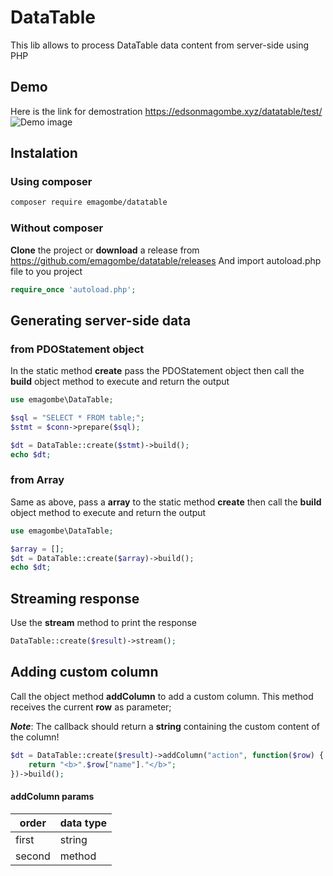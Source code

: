 # DataTable

This lib allows to process DataTable data content from server-side using PHP

## Demo

Here is the link for demostration
https://edsonmagombe.xyz/datatable/test/
![Demo image](https://github.com/emagombe/datatable/blob/master/demo.png?raw=true)

## Instalation

### Using composer
```bash
composer require emagombe/datatable
```

### Without composer

**Clone** the project or **download** a release from https://github.com/emagombe/datatable/releases
And import autoload.php file to you project
```php
require_once 'autoload.php';
```

## Generating server-side data

### from PDOStatement object
In the static method **create** pass the PDOStatement object then call the **build** object method to execute and return the output
```php
use emagombe\DataTable;

$sql = "SELECT * FROM table;";
$stmt = $conn->prepare($sql);

$dt = DataTable::create($stmt)->build();
echo $dt; 
```

### from Array
Same as above, pass a **array** to the static method **create** then call the **build** object method to execute and return the output
```php
use emagombe\DataTable;

$array = [];
$dt = DataTable::create($array)->build();
echo $dt;
```

## Streaming response
Use the **stream** method to print the response
```php
DataTable::create($result)->stream();
```

## Adding custom column
Call the object method **addColumn** to add a custom column. This method receives the current **row** as parameter;

***Note***: The callback should return a **string** containing the custom content of the column!

```php
$dt = DataTable::create($result)->addColumn("action", function($row) {
	return "<b>".$row["name"]."</b>";
})->build();
```
#### addColumn params  

| order  | data type |
|--------|-----------|
| first  | string    |
| second | method    |